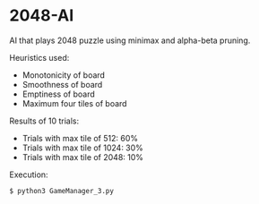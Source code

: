 # 2048-AI
AI that plays 2048 puzzle using minimax and alpha-beta pruning.

Heuristics used:

* Monotonicity of board
* Smoothness of board
* Emptiness of board
* Maximum four tiles of board

Results of 10 trials:

* Trials with max tile of 512: 60%
* Trials with max tile of 1024: 30%
* Trials with max tile of 2048: 10%

Execution:
```bash
$ python3 GameManager_3.py
```
